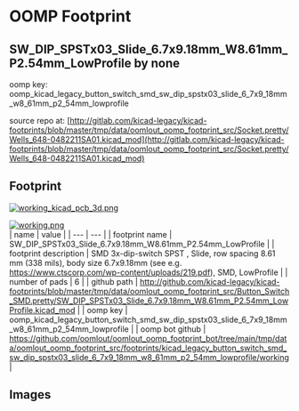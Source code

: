 # OOMP Footprint  
## SW_DIP_SPSTx03_Slide_6.7x9.18mm_W8.61mm_P2.54mm_LowProfile  by none  
  
oomp key: oomp_kicad_legacy_button_switch_smd_sw_dip_spstx03_slide_6_7x9_18mm_w8_61mm_p2_54mm_lowprofile  
  
source repo at: [http://gitlab.com/kicad-legacy/kicad-footprints/blob/master/tmp/data/oomlout_oomp_footprint_src/Socket.pretty/Wells_648-0482211SA01.kicad_mod](http://gitlab.com/kicad-legacy/kicad-footprints/blob/master/tmp/data/oomlout_oomp_footprint_src/Socket.pretty/Wells_648-0482211SA01.kicad_mod)  
## Footprint  
  
[![working_kicad_pcb_3d.png](working_kicad_pcb_3d_600.png)](working_kicad_pcb_3d.png)  
  
[![working.png](working_600.png)](working.png)  
| name | value | 
| --- | --- | 
| footprint name | SW_DIP_SPSTx03_Slide_6.7x9.18mm_W8.61mm_P2.54mm_LowProfile | 
| footprint description | SMD 3x-dip-switch SPST , Slide, row spacing 8.61 mm (338 mils), body size 6.7x9.18mm (see e.g. https://www.ctscorp.com/wp-content/uploads/219.pdf), SMD, LowProfile | 
| number of pads | 6 | 
| github path | http://github.com/kicad-legacy/kicad-footprints/blob/master/tmp/data/oomlout_oomp_footprint_src/Button_Switch_SMD.pretty/SW_DIP_SPSTx03_Slide_6.7x9.18mm_W8.61mm_P2.54mm_LowProfile.kicad_mod | 
| oomp key | oomp_kicad_legacy_button_switch_smd_sw_dip_spstx03_slide_6_7x9_18mm_w8_61mm_p2_54mm_lowprofile | 
| oomp bot github | https://github.com/oomlout/oomlout_oomp_footprint_bot/tree/main/tmp/data/oomlout_oomp_footprint_src/footprints/kicad_legacy_button_switch_smd_sw_dip_spstx03_slide_6_7x9_18mm_w8_61mm_p2_54mm_lowprofile/working | 
## Images  
